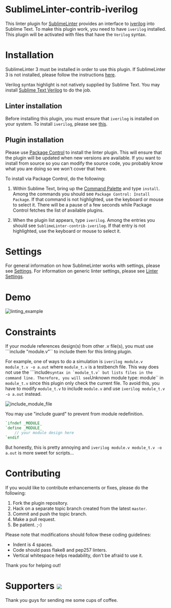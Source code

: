 SublimeLinter-contrib-iverilog
==============================

This linter plugin for [SublimeLinter](http://sublimelinter.readthedocs.org) provides an interface to [iverilog](http://iverilog.wikia.com/wiki/Main_Page) into Sublime Text.
To make this plugin work, you need to have `iverilog` installed.
This plugin will be activated with files that have the `Verilog` syntax.


Installation
============

SublimeLinter 3 must be installed in order to use this plugin.
If SublimeLinter 3 is not installed, please follow the instructions [here](http://sublimelinter.readthedocs.org/en/latest/installation.html).

Verilog syntax highlight is not natively supplied by Sublime Text.
You may install [Sublime Text Verilog](https://sublime.wbond.net/packages/Verilog) to do the job.


## Linter installation

Before installing this plugin, you must ensure that `iverilog` is installed on your system.
To install `iverilog`, please see [this](http://iverilog.wikia.com/wiki/Installation_Guide).


## Plugin installation

Please use [Package Control](https://sublime.wbond.net/installation) to install the linter plugin.
This will ensure that the plugin will be updated when new versions are available.
If you want to install from source so you can modify the source code, you probably know what you are doing so we won't cover that here.

To install via Package Control, do the following:

1. Within Sublime Text, bring up the [Command Palette](http://docs.sublimetext.info/en/sublime-text-3/extensibility/command_palette.html) and type `install`.
   Among the commands you should see `Package Control: Install Package`.
   If that command is not highlighted, use the keyboard or mouse to select it.
   There will be a pause of a few seconds while Package Control fetches the list of available plugins.

1. When the plugin list appears, type `iverilog`. Among the entries you should see `SublimeLinter-contrib-iverilog`.
   If that entry is not highlighted, use the keyboard or mouse to select it.


Settings
========

For general information on how SublimeLinter works with settings, please see [Settings](http://sublimelinter.readthedocs.org/en/latest/settings.html).
For information on generic linter settings, please see [Linter Settings](http://sublimelinter.readthedocs.org/en/latest/linter_settings.html).


Demo
====

![linting_example](https://raw.githubusercontent.com/jfcherng/SublimeLinter-contrib-iverilog/gh-pages/images/linting_example.png)


Constraints
===========

If your module references design(s) from other .v file(s), you must use ```include "module.v"`` to include them for this linting plugin.

For example, one of ways to do a simulation is `iverilog module.v module_t.v -o a.out` where `module_t.v` is a testbench file.
This way does not use the ```include`` syntax in `module_t.v` but lists files in the command line.
Therefore, you will see ``Unknown module type: module`` in `module_t.v` since this plugin only check the current file.
To avoid this, you have to modify `module_t.v` to include `module.v` and use `iverilog module_t.v -o a.out` instead.

![include_module_file](http://jfcherng.github.io/SublimeLinter-contrib-iverilog/images/include_module_file.png)

You may use "include guard" to prevent from module redefinition.

```verilog
`ifndef _MODULE_
`define _MODULE_
    // your module design here
`endif
```

But honestly, this is pretty annoying and `iverilog module.v module_t.v -o a.out` is more sweet for scripts...


Contributing
============

If you would like to contribute enhancements or fixes, please do the following:

1. Fork the plugin repository.
1. Hack on a separate topic branch created from the latest `master`.
1. Commit and push the topic branch.
1. Make a pull request.
1. Be patient.  ;-)

Please note that modifications should follow these coding guidelines:

- Indent is 4 spaces.
- Code should pass flake8 and pep257 linters.
- Vertical whitespace helps readability, don't be afraid to use it.

Thank you for helping out!


Supporters <a href="https://www.paypal.com/cgi-bin/webscr?cmd=_s-xclick&hosted_button_id=ATXYY9Y78EQ3Y" target="_blank"><img src="https://www.paypalobjects.com/en_US/i/btn/btn_donate_LG.gif" /></a>
==========

Thank you guys for sending me some cups of coffee.
